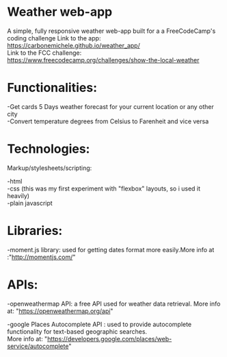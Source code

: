 # Weather web-app
A simple, fully responsive weather web-app built for a a FreeCodeCamp's coding challenge 
Link to the app: https://carbonemichele.github.io/weather_app/  
Link to the FCC challenge:  https://www.freecodecamp.org/challenges/show-the-local-weather  

# Functionalities:

-Get cards 5 Days weather forecast for your current location or any other city  
-Convert temperature degrees from Celsius to Farenheit and vice versa   

# Technologies:  

 Markup/stylesheets/scripting:  
 
 -html  
 -css (this was my first experiment with "flexbox" layouts, so i used it heavily)  
 -plain javascript  
  
# Libraries:  

 -moment.js library: used for getting dates format more easily.More info at :"http://momentjs.com/"   
 
# APIs:  

 -openweathermap API: a free API used for weather data retrieval. More info at: "https://openweathermap.org/api"   

 -google Places Autocomplete API : used to provide autocomplete functionality for text-based geographic searches.   
                                   More info at: "https://developers.google.com/places/web-service/autocomplete"
